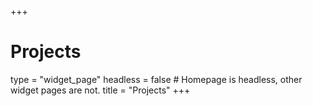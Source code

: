 +++
# Projects
type = "widget_page"
headless = false  # Homepage is headless, other widget pages are not.
title = "Projects"
+++
